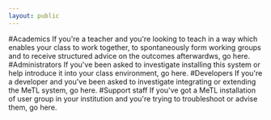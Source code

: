 ```yaml
---
layout: public
---
```

#Academics
If you're a teacher and you're looking to teach in a way which enables your class to work together, to spontaneously form working groups and to receive structured advice on the outcomes afterwardws, go here.
#Administrators
If you've been asked to investigate installing this system or help introduce it into your class environment, go here.
#Developers
If you're a developer and you've been asked to investigate integrating or extending the MeTL system, go here.
#Support staff
If you've got a MeTL installation of user group in your institution and you're trying to troubleshoot or advise them, go here.
